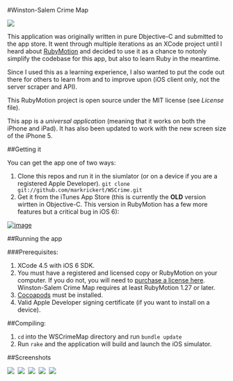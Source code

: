 #Winston-Salem Crime Map

![](https://raw.github.com/markrickert/WSCrime/master/resources/Icon@2x.png)

This application was originally written in pure Dbjective-C and submitted to the app store. It went through multiple iterations as an XCode project until I heard about [RubyMotion](http://www.rubymotion.com/) and decided to use it as a chance to notonly simplify the codebase for this app, but also to learn Ruby in the meantime.

Since I used this as a learning experience, I also wanted to put the code out there for others to learn from and to improve upon (iOS client only, not the server scraper and API).

This RubyMotion project is open source under the MIT license (see *License* file).

This app is a *universal application* (meaning that it works on both the iPhone and iPad). It has also been updated to work with the new screen size of the iPhone 5.

##Getting it

You can get the app one of two ways:

1. Clone this repos and run it in the siumlator (or on a device if you are a registered Apple Developer). ```git clone git://github.com/markrickert/WSCrime.git```
2. Get it from the iTunes App Store (this is currently the **OLD** version wirtten in Objective-C. This version in RubyMotion has a few more features but a critical bug in iOS 6):

[![image](http://ax.phobos.apple.com.edgesuite.net/images/web/linkmaker/badge_appstore-lrg.gif)](http://click.linksynergy.com/fs-bin/stat?id=**BiWowje1A&offerid=146261&type=3&subid=0&tmpid=1826&RD_PARM1=http%253A%252F%252Fitunes.apple.com%252Fus%252Fapp%252Fwinston-salem-crime-map%252Fid472546582%253Fmt%253D8%2526uo%253D4%2526partnerId%253D30)

##Running the app

###Prerequisites:

1. XCode 4.5 with iOS 6 SDK.
2. You must have a registered and licensed copy or RubyMotion on your computer. If you do not, you will need to [purchase a license here](http://www.rubymotion.com/). Winston-Salem Crime Map requires at least RubyMotion 1.27 or later.
3. [Cocoapods](http://cocoapods.org/) must be installed.
4. Valid Apple Developer signing certificate (if you want to install on a device).

##Compiling:

1. ```cd``` into the WSCrimeMap directory and run ```bundle update```
2. Run ```rake``` and the application will build and launch the iOS simulator.

##Screenshots

![](https://raw.github.com/markrickert/WSCrime/master/Marketing/Screenshots/1.5/iPhone-small/1.png)&nbsp;
![](https://raw.github.com/markrickert/WSCrime/master/Marketing/Screenshots/1.5/iPhone-small/2.png)&nbsp;
![](https://raw.github.com/markrickert/WSCrime/master/Marketing/Screenshots/1.5/iPhone-small/3.png)&nbsp;
![](https://raw.github.com/markrickert/WSCrime/master/Marketing/Screenshots/1.5/iPhone-small/4.png)&nbsp;
![](https://raw.github.com/markrickert/WSCrime/master/Marketing/Screenshots/1.5/iPhone-small/5.png)